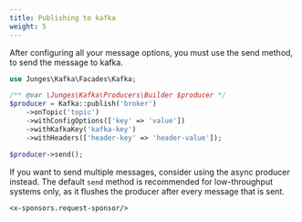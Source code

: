 ```yaml
---
title: Publishing to kafka
weight: 5
---
```


After configuring all your message options, you must use the send method, to send the message to kafka.

```php
use Junges\Kafka\Facades\Kafka;

/** @var \Junges\Kafka\Producers\Builder $producer */
$producer = Kafka::publish('broker')
    ->onTopic('topic')
    ->withConfigOptions(['key' => 'value'])
    ->withKafkaKey('kafka-key')
    ->withHeaders(['header-key' => 'header-value']);

$producer->send();
```

If you want to send multiple messages, consider using the async producer instead. The default `send` method is recommended for low-throughput systems only, as it 
flushes the producer after every message that is sent.

```+parse
<x-sponsors.request-sponsor/>
```